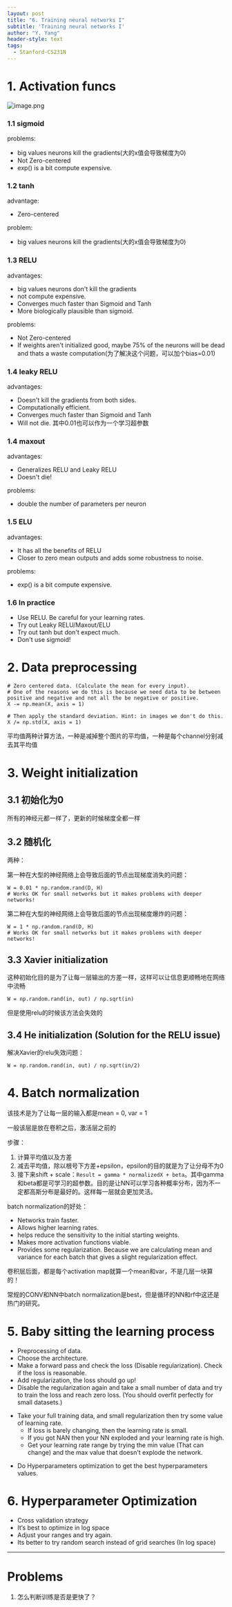 ```yaml
---
layout: post
title: "6. Training neural networks I"
subtitle: 'Training neural networks I'
author: "Y. Yang"
header-style: text
tags:
  - Stanford-CS231N
---
```



# 1. Activation funcs
![image.png](https://i.loli.net/2019/09/30/hjYoabNvukL4spx.png)
### 1.1 sigmoid
problems:
- big values neurons kill the gradients(大的x值会导致梯度为0)
- Not Zero-centered
- exp() is a bit compute expensive.

### 1.2 tanh
advantage:
- Zero-centered

problem:
- big values neurons kill the gradients(大的x值会导致梯度为0)

### 1.3 RELU
advantages:
- big values neurons don't kill the gradients
- not compute expensive.
- Converges much faster than Sigmoid and Tanh
- More biologically plausible than sigmoid.

problems:
- Not Zero-centered
- If weights aren't initialized good, maybe 75% of the neurons will be dead and thats a waste computation(为了解决这个问题，可以加个bias=0.01)

### 1.4 leaky RELU
advantages:
- Doesn't kill the gradients from both sides.
- Computationally efficient.
- Converges much faster than Sigmoid and Tanh
- Will not die.
其中0.01也可以作为一个学习超参数

### 1.4 maxout
advantages:
- Generalizes RELU and Leaky RELU
- Doesn't die!

problems:
- double the number of parameters per neuron

### 1.5 ELU
advantages:
- It has all the benefits of RELU
- Closer to zero mean outputs and adds some robustness to noise.

problems:
- exp() is a bit compute expensive.

### 1.6 In practice
- Use RELU. Be careful for your learning rates.
- Try out Leaky RELU/Maxout/ELU
- Try out tanh but don't expect much.
- Don't use sigmoid!


# 2. Data preprocessing
```
# Zero centered data. (Calculate the mean for every input).
# One of the reasons we do this is because we need data to be between positive and negative and not all the be negative or positive. 
X -= np.mean(X, axis = 1)

# Then apply the standard deviation. Hint: in images we don't do this.
X /= np.std(X, axis = 1)
```

平均值两种计算方法，一种是减掉整个图片的平均值，一种是每个channel分别减去其平均值

# 3. Weight initialization
## 3.1 初始化为0
所有的神经元都一样了，更新的时候梯度全都一样

## 3.2 随机化
两种：

第一种在大型的神经网络上会导致后面的节点出现梯度消失的问题：
```
W = 0.01 * np.random.rand(D, H)
# Works OK for small networks but it makes problems with deeper networks!
```

第二种在大型的神经网络上会导致后面的节点出现梯度爆炸的问题：
```
W = 1 * np.random.rand(D, H) 
# Works OK for small networks but it makes problems with deeper networks!
```

## 3.3 Xavier initialization
这种初始化目的是为了让每一层输出的方差一样，这样可以让信息更顺畅地在网络中流畅
```
W = np.random.rand(in, out) / np.sqrt(in)
```
但是使用relu的时候该方法会失效的

## 3.4 He initialization (Solution for the RELU issue)
解决Xavier的relu失效问题：
```
W = np.random.rand(in, out) / np.sqrt(in/2)
```

# 4. Batch normalization
该技术是为了让每一层的输入都是mean = 0, var = 1

一般该层是放在卷积之后，激活层之前的

步骤：
1. 计算平均值以及方差
2. 减去平均值，除以根号下方差+epsilon，epsilon的目的就是为了让分母不为0
3. 接下来shift + scale：`Result = gamma * normalizedX + beta`。其中gamma和beta都是可学习的超参数。目的是让NN可以学习各种概率分布，因为不一定都高斯分布是最好的。这样每一层就会更加灵活。

batch normalization的好处：
- Networks train faster.
- Allows higher learning rates.
- helps reduce the sensitivity to the initial starting weights.
- Makes more activation functions viable.
- Provides some regularization. Because we are calculating mean and variance for each batch that gives a slight regularization effect.

卷积层后面，都是每个activation map就算一个mean和var，不是几层一块算的！

常规的CONV和NN中batch normalization是best，但是循环的NN和rf中这还是热门的研究。

# 5. Baby sitting the learning process
- Preprocessing of data.
- Choose the architecture.
- Make a forward pass and check the loss (Disable regularization). Check if the loss is reasonable.
- Add regularization, the loss should go up!
- Disable the regularization again and take a small number of data and try to train the loss and reach zero loss. (You should overfit perfectly for small datasets.)
* Take your full training data, and small regularization then try some value of learning rate.
  * If loss is barely changing, then the learning rate is small.
  * If you got NAN then your NN exploded and your learning rate is high.
  * Get your learning rate range by trying the min value (That can change) and the max value that doesn't explode the network.
- Do Hyperparameters optimization to get the best hyperparameters values.

# 6. Hyperparameter Optimization
- Cross validation strategy
- It‘s best to optimize in log space
- Adjust your ranges and try again.
- Its better to try random search instead of grid searches (In log space)


---

# Problems
1. 怎么判断训练是否是更快了？
